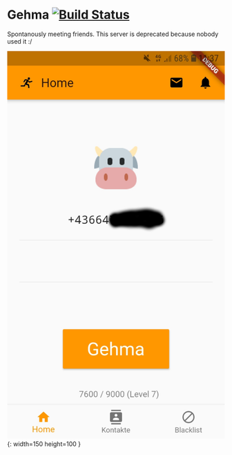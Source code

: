 # Gehma [![Build Status](https://travis-ci.org/kper/gehma_server.svg?branch=master)](https://travis-ci.org/kper/gehma_server)

Spontanously meeting friends. This server is deprecated because nobody used it :/

![Main Screen](./v0.6.0_screen.jpg){: width=150 height=100 }
